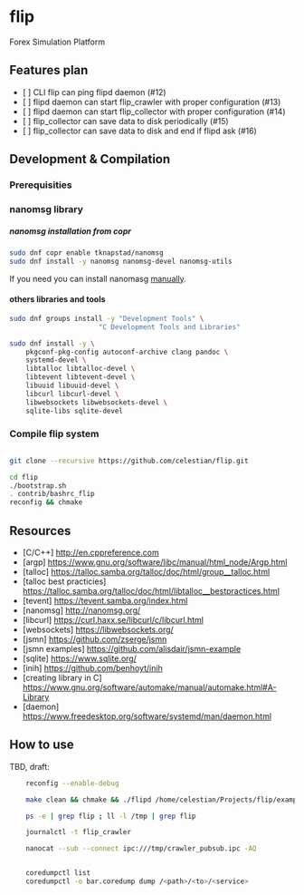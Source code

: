 flip
====

Forex Simulation Platform

Features plan
-------------

-   \[ \] CLI flip can ping flipd daemon (\#12)
-   \[ \] flipd daemon can start flip\_crawler with proper configuration (\#13)
-   \[ \] flipd daemon can start flip\_collector with proper configuration (\#14)
-   \[ \] flip\_collector can save data to disk periodically (\#15)
-   \[ \] flip\_collector can save data to disk and end if flipd ask (\#16)

Development & Compilation
-------------------------

### Prerequisities

### nanomsg library

##### nanomsg installation from copr

``` bash
sudo dnf copr enable tknapstad/nanomsg
sudo dnf install -y nanomsg nanomsg-devel nanomsg-utils
```

If you need you can install nanomasg [manually](doc/howto_nanomsg_manually.md).

#### others libraries and tools

``` bash
sudo dnf groups install -y "Development Tools" \
                      "C Development Tools and Libraries"

sudo dnf install -y \
    pkgconf-pkg-config autoconf-archive clang pandoc \
    systemd-devel \
    libtalloc libtalloc-devel \
    libtevent libtevent-devel \
    libuuid libuuid-devel \
    libcurl libcurl-devel \
    libwebsockets libwebsockets-devel \
    sqlite-libs sqlite-devel
```

### Compile flip system

``` bash

git clone --recursive https://github.com/celestian/flip.git

cd flip
./bootstrap.sh
. contrib/bashrc_flip
reconfig && chmake
```

Resources
---------

-   \[C/C++\] <http://en.cppreference.com>
-   \[argp\] <https://www.gnu.org/software/libc/manual/html_node/Argp.html>
-   \[talloc\] <https://talloc.samba.org/talloc/doc/html/group__talloc.html>
-   \[talloc best practicies\] <https://talloc.samba.org/talloc/doc/html/libtalloc__bestpractices.html>
-   \[tevent\] <https://tevent.samba.org/index.html>
-   \[nanomsg\] <http://nanomsg.org/>
-   \[libcurl\] <https://curl.haxx.se/libcurl/c/libcurl.html>
-   \[websockets\] <https://libwebsockets.org/>
-   \[jsmn\] <https://github.com/zserge/jsmn>
-   \[jsmn examples\] <https://github.com/alisdair/jsmn-example>
-   \[sqlite\] <https://www.sqlite.org/>
-   \[inih\] <https://github.com/benhoyt/inih>
-   \[creating library in C\] <https://www.gnu.org/software/automake/manual/automake.html#A-Library>
-   \[daemon\] <https://www.freedesktop.org/software/systemd/man/daemon.html>

How to use
----------

TBD, draft:

``` bash
    reconfig --enable-debug

    make clean && chmake && ./flipd /home/celestian/Projects/flip/example/flip.conf

    ps -e | grep flip ; ll -l /tmp | grep flip

    journalctl -t flip_crawler

    nanocat --sub --connect ipc:///tmp/crawler_pubsub.ipc -AQ


    coredumpctl list
    coredumpctl -o bar.coredump dump /<path>/<to>/<service>
```
